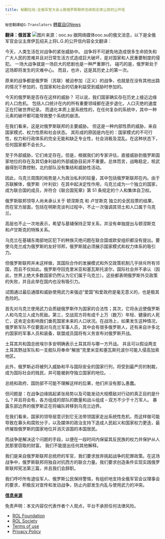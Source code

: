 ```yaml
---
title: 秘翻在线:全俄军官大会上致俄罗斯联邦总统和全体公民的公开信
---
```

`秘密翻譯組G-Translators` [轉載自GNews](https://gnews.org/zh-hans/1979420/)

**翻译：俄首富**
![](https://assets.gnews.org/wp-content/uploads/2022/02/Screenshot-2022-02-09-205106.jpg)图片来源：ooc.su
据网络媒体ooc.su的俄文消息，以下是全俄军官会议主席伊瓦绍夫上将L.G.的公开信内容全文翻译：

今天，人类生活在对战争的紧张威胁中。 战争将不可避免地造成很多生命损失和广大人民的苦难并且对日常生活方式造成巨大破坏，是对国家和人民重要制度的侵犯。 一场大战争就是一场巨大的悲剧也是一种严重罪行。 碰巧的是，俄罗斯处于这场即将发生的灾难中心。  而且，也许，这是其历史上的第一次。

原来的战争都是俄罗斯（苏联）被迫参加（正义）的战争，也就是在没有其他出路的情况下参加的，在国家和社会的切身利益受到威胁时参加的。

今天的俄罗斯是否存在这样的威胁？ 可以说，我们国家确实存在历史上接近边缘的人口危机。 包括人口统计在内的所有重要领域都在逐步退化，人口灭绝的速度正在打破世界纪录。 而退化本质上是系统性的，在任何复杂的系统中，其中一种元素的破坏都可能导致整个系统的崩溃。

在我们看来，这是对俄罗斯联邦的主要威胁。 但这是一种内部性质的威胁，来自国家模式、权力性质和社会状态。 其形成的原因是内在的：国家模式的不可行性，权力和行政体系的完全无能和缺乏专业性，社会消极及混乱。在这种状态下，任何国家都不会长久。

至于外部威胁，它们肯定存在。但是，根据我们的专家评估，直接威胁到俄罗斯国家地位的存在及其切身利益的外部威胁目前并不重要。总体而言，战略稳定，核武器得到可靠控制，北约部队没有集结和威胁性活动。

因此，乌克兰周围的局势是人为政治私利的较量，其中包括俄罗斯联邦在内。由于苏联解体，俄罗斯（叶利钦）在其中起决定性作用，乌克兰成为一个独立的国家，成为联合国的成员，并符合《联合国宪章》第 51 条规定的个人和集体自卫权。

俄罗斯联邦领导人尚未承认关于 顿涅斯克 和 卢甘斯克 独立的全民投票的结果，而在官方层面，包括在明斯克谈判过程中，不止一次强调其领土和人口属于乌克兰。

高层也不止一次地表示，希望与基辅保持正常关系，并没有单独提出与顿涅斯克 和卢甘斯克的特殊关系。

乌克兰在基辅东南部地区犯下的种族灭绝问题在联合国或欧安组织都没有提出。要使乌克兰成为俄罗斯的友好邻邦，俄罗斯就必须展示国家模式和权力体系的吸引力。

但俄罗斯联邦并未这样做，其国际合作的发展模式和外交政策机制几乎排斥所有邻国，而且不仅如此。俄罗斯夺回克里米亚和塞瓦斯托波尔，国际社会并不承认（因此，世界上绝大多数国家仍然认为它们属于乌克兰）。这些都表明俄罗斯外交政策的失败，并且此举在国内也没有吸引力。

试图通过最后通牒和威胁使用武力来强迫“爱国”和爱政府是毫无意义的，也是极其危险的。

首先对乌克兰使用武力会质疑俄罗斯作为国家的合法性；其次，它将永远使俄罗斯人和乌克兰人成为死敌。第三，交战双方将有成千上万（数万）年轻、健康的人死亡，这肯定会影响我们垂死国家未来的人口状况。在战场上，如果发生这种情况，俄罗斯军队不仅要面对乌克兰军事人员，其中会有很多俄罗斯人，还有来自许多北约国家的军事人员和装备，联盟成员国将有义务宣布对俄罗斯开战。

土耳其共和国总统埃尔多安明确表示土耳其将与哪一方开战。 并且可以假设两支土耳其野战军队和一支舰队将奉命“解放”克里米亚和塞瓦斯托波尔可能入侵高加索地区。

此外，俄罗斯必将被列入威胁和平与国际安全的国家行列，将受到最严厉的制裁，成为国际社会的贱民，并可能被剥夺独立国家的地位。 .

总统和政府、国防部不可能不理解这样的后果，他们并没有那么愚蠢。

但问题是：在战争边缘挑起紧张局势以及可能发动大规模敌对行动的真正目的是什么？并且将会有，各方组成的部队的数量和战斗组成 – 双方不少于十万军人。 暴露东部边界的俄罗斯正在将编队转移到乌克兰边界。

在我们看来，国家的领导层意识到它无法带领国家走出系统性危机，而这样做可能导致在寡头和腐败分子，以及媒体的政治支持下造成人民起义和国家权力更迭，最终摧毁俄罗斯的国家地位并消灭该国的本国居民。

而战争是解决这个问题的手段，以便在一段时间内保留其反民族的权力并保护从人民那里窃取的财富。 我们不能提出任何其他解释。

我们是来自俄罗斯联邦总统府的军官，我们要求放弃挑起战争的犯罪政策。在这场战争中，俄罗斯联邦将独自对抗西方的联合力量。我们要求创造条件实现实践俄罗斯联邦宪法第三篇，并且我们会辞职。

我们呼吁所有退役军人、俄罗斯公民保持警惕，有组织地支持全俄军官会议理事会的要求，积极反对宣传和发动战争，防止内部发生内乱与使用武力的冲突。

**[信息来源](http://ooc.su/news/obrashhenie_obshherossijskogo_oficerskogo_sobranija_k_prezidentu_i_grazhdanam_rossijskoj_federacii/2022-01-31-79-0-1)**

 

免责声明：本文内容仅代表作者个人观点，平台不承担任何法律风险。

- [ROL Foundation](https://rolfoundation.org/)
- [ROL Society](https://rolsociety.org/)
- [Terms of use](https://gnews.org/terms-of-use-3/)
- [Privacy Policy](https://gnews.org/privacy-policy/)

